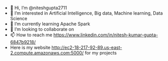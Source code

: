 - 👋 Hi, I’m @niteshgupta2711
- 👀 I’m interested in Artificial Intelligence, Big data, Machine learning, Data Science
- 🌱 I’m currently learning Apache Spark
- 💞️ I’m looking to collaborate on 
- 📫 How to reach me https://www.linkedin.com/in/nitesh-kumar-gupta-6847b9218/
- Here is my website http://ec2-18-217-92-89.us-east-2.compute.amazonaws.com:5000/ for my projects

<!---
niteshgupta2711/niteshgupta2711 is a ✨ special ✨ repository because its `README.md` (this file) appears on your GitHub profile.
You can click the Preview link to take a look at your changes.
--->
